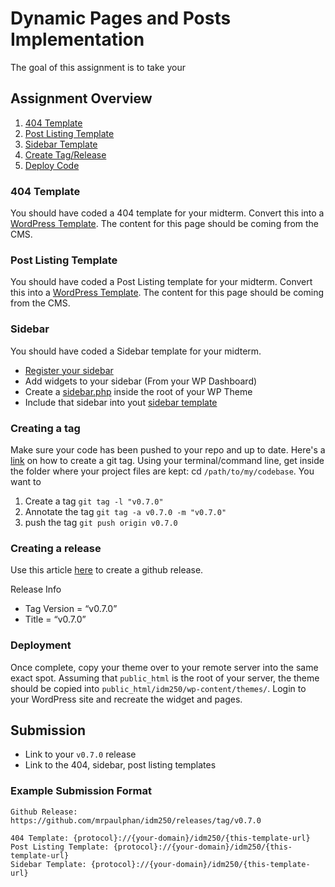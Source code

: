 # Dynamic Pages and Posts Implementation
The goal of this assignment is to take your 

## Assignment Overview
1. [404 Template](#404-template)
2. [Post Listing Template](#post-listing-template)
3. [Sidebar Template](#sidebar-template)
4. [Create Tag/Release](#creating-a-tag)
5. [Deploy Code](#deploy-code)

### 404 Template
You should have coded a 404 template for your midterm. Convert this into a [WordPress Template](https://github.com/mrpaulphan/idm250/blob/master/wordpress/wp-content/themes/class_demo/templates/template-404.php). The content for this page should be coming from the CMS.

### Post Listing Template
You should have coded a Post Listing template for your midterm. Convert this into a [WordPress Template](https://github.com/mrpaulphan/idm250/blob/master/wordpress/wp-content/themes/class_demo/templates/template-post-listing.php). The content for this page should be coming from the CMS.

### Sidebar
You should have coded a Sidebar template for your midterm. 
- [Register your sidebar](https://github.com/mrpaulphan/idm250/blob/master/wordpress/wp-content/themes/class_demo/functions.php#L59)
- Add widgets to your sidebar (From your WP Dashboard)
- Create a [sidebar.php](https://github.com/mrpaulphan/idm250/blob/master/wordpress/wp-content/themes/class_demo/sidebar.php) inside the root of your WP Theme
- Include that sidebar into yout [sidebar template](https://github.com/mrpaulphan/idm250/blob/master/wordpress/wp-content/themes/class_demo/templates/template-sidebar.php)

### Creating a tag
Make sure your code has been pushed to your repo and up to date.
Here's a [link](https://git-scm.com/book/en/v2/Git-Basics-Tagging) on how to create a git tag. Using your terminal/command line, get inside the folder where your project files are kept: cd `/path/to/my/codebase`. You want to 
1. Create a tag `git tag -l "v0.7.0"`
2. Annotate the tag `git tag -a v0.7.0 -m "v0.7.0"`
3. push the tag `git push origin v0.7.0`

### Creating a release
Use this article [here](https://help.github.com/articles/creating-releases/me) to create a github release. 

Release Info
- Tag Version = “v0.7.0”
- Title = “v0.7.0”

### Deployment
Once complete, copy your theme over to your remote server into the same exact spot. Assuming that `public_html` is the root of your server, the theme should be copied into `public_html/idm250/wp-content/themes/`. Login to your WordPress site and recreate the widget and pages. 

## Submission
- Link to your `v0.7.0` release
- Link to the 404, sidebar, post listing templates

### Example Submission Format
```
Github Release: https://github.com/mrpaulphan/idm250/releases/tag/v0.7.0

404 Template: {protocol}://{your-domain}/idm250/{this-template-url}
Post Listing Template: {protocol}://{your-domain}/idm250/{this-template-url}
Sidebar Template: {protocol}://{your-domain}/idm250/{this-template-url}
```


